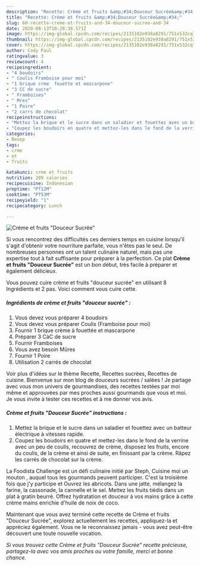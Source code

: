 ```yaml
---
description: "Recette: Crème et fruits &amp;#34;Douceur Sucrée&amp;#34;"
title: "Recette: Crème et fruits &amp;#34;Douceur Sucrée&amp;#34;"
slug: 60-recette-creme-et-fruits-and-34-douceur-sucree-and-34
date: 2020-08-13T10:28:38.571Z
image: https://img-global.cpcdn.com/recipes/2135102e938a8291/751x532cq70/creme-et-fruits-douceur-sucree-photo-principale-de-la-recette.jpg
thumbnail: https://img-global.cpcdn.com/recipes/2135102e938a8291/751x532cq70/creme-et-fruits-douceur-sucree-photo-principale-de-la-recette.jpg
cover: https://img-global.cpcdn.com/recipes/2135102e938a8291/751x532cq70/creme-et-fruits-douceur-sucree-photo-principale-de-la-recette.jpg
author: Cody Paul
ratingvalue: 3
reviewcount: 4
recipeingredient:
- "4 boudoirs"
- " Coulis Framboise pour moi"
- "1 brique crme  fouette et mascarpone"
- "3 CC de sucre"
- " Framboises"
- " Mres"
- "1 Poire"
- "2 carrs de chocolat"
recipeinstructions:
- "Mettez la brique et le sucre dans un saladier et fouettez avec un batteur électrique à vitesses rapide."
- "Coupez les boudoirs en quatre et mettez-les dans le fond de la verrine avec un peu de coulis, recouvrez de crème, disposez les fruits, encore du coulis, de la crème et ainsi de suite, en finissant par la crème. Râpez les carrés de chocolat sur la crème."
categories:
- Resep
tags:
- crme
- et
- fruits

katakunci: crme et fruits 
nutrition: 209 calories
recipecuisine: Indonesian
preptime: "PT12M"
cooktime: "PT53M"
recipeyield: "1"
recipecategory: Lunch

---
```



![Crème et fruits &#34;Douceur Sucrée&#34;](https://img-global.cpcdn.com/recipes/2135102e938a8291/751x532cq70/creme-et-fruits-douceur-sucree-photo-principale-de-la-recette.jpg)

Si vous rencontrez des difficultés ces derniers temps en cuisine lorsqu'il s'agit d'obtenir votre nourriture parfaite, vous n'êtes pas le seul. De nombreuses personnes ont un talent culinaire naturel, mais pas une expertise tout à fait suffisante pour préparer à la perfection. Ce plat <strong> Crème et fruits &#34;Douceur Sucrée&#34; </strong> est un bon début, très facile à préparer et également délicieux.

<!--inarticleads1-->

Vous pouvez cuire crème et fruits &#34;douceur sucrée&#34; en utilisant 8 Ingrédients et 2 pas. Voici comment vous cuire cette.

##### Ingrédients de crème et fruits &#34;douceur sucrée&#34; :

1. Vous devez vous préparer 4 boudoirs
1. Vous devez vous préparer  Coulis (Framboise pour moi)
1. Fournir 1 brique crème à fouettée et mascarpone
1. Préparer 3 CàC de sucre
1. Fournir  Framboises
1. Vous avez besoin  Mûres
1. Fournir 1 Poire
1. Utilisation 2 carrés de chocolat


Voir plus d&#39;idées sur le thème Recette, Recettes sucrées, Recettes de cuisine. Bienvenue sur mon blog de douceurs sucrées / salées ! Je partage avec vous mon univers de gourmandises, des recettes testées par moi même et approuvées par mes proches aussi gourmands que vous et moi. Je vous invite à tester ces recettes et à me donner vos avis. 

<!--inarticleads2-->

##### Crème et fruits &#34;Douceur Sucrée&#34; instructions :

1. Mettez la brique et le sucre dans un saladier et fouettez avec un batteur électrique à vitesses rapide.
1. Coupez les boudoirs en quatre et mettez-les dans le fond de la verrine avec un peu de coulis, recouvrez de crème, disposez les fruits, encore du coulis, de la crème et ainsi de suite, en finissant par la crème. Râpez les carrés de chocolat sur la crème.


La Foodista Challenge est un défi culinaire initié par Steph, Cuisine moi un mouton , auquel tous les gourmands peuvent participer. C&#39;est la troisième fois que j&#39;y participe et Ouvrez les abricots. Dans une jatte, mélangez la farine, la cassonade, la cannelle et le sel. Mettez les fruits tiédis dans un plat à gratin beurré. Offrez hydratation et douceur à vos mains grâce à cette crème mains enrichie d&#39;huile de noix de coco. 

<!--inarticleads1-->

<p>
Maintenant que vous avez terminé cette recette de Crème et fruits &#34;Douceur Sucrée&#34;, explorez actuellement les recettes, appliquez-la et appréciez également. Vous ne le reconnaissez jamais - vous avez peut-être découvert une toute nouvelle vocation.
</p>

<p>
<i>Si vous trouvez cette Crème et fruits &#34;Douceur Sucrée&#34; recette précieuse, partagez-la avec vos amis proches ou votre famille, merci et bonne chance.</i>
</p>
